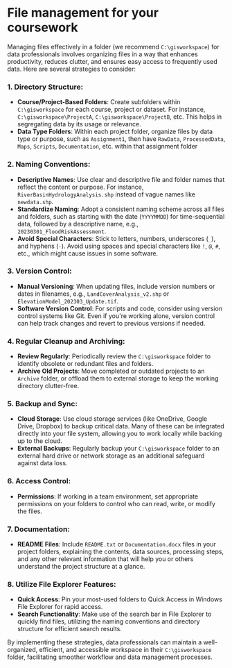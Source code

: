 # File management for your coursework

Managing files effectively in a folder (we recommend `C:\gisworkspace`) for data professionals involves organizing files in a way that enhances productivity, reduces clutter, and ensures easy access to frequently used data. Here are several strategies to consider:

### 1. Directory Structure:
- **Course/Project-Based Folders**: Create subfolders within `C:\gisworkspace` for each course, project or dataset. For instance, `C:\gisworkspace\ProjectA`, `C:\gisworkspace\ProjectB`, etc. This helps in segregating data by its usage or relevance.
- **Data Type Folders**: Within each project folder, organize files by data type or purpose, such as `Assignment1`, then have `RawData`, `ProcessedData`, `Maps`, `Scripts`, `Documentation`, etc. within that assignment folder

### 2. Naming Conventions:
- **Descriptive Names**: Use clear and descriptive file and folder names that reflect the content or purpose. For instance, `RiverBasinHydrologyAnalysis.shp` instead of vague names like `newdata.shp`.
- **Standardize Naming**: Adopt a consistent naming scheme across all files and folders, such as starting with the date (`YYYYMMDD`) for time-sequential data, followed by a descriptive name, e.g., `20230301_FloodRiskAssessment`.
- **Avoid Special Characters**: Stick to letters, numbers, underscores (`_`), and hyphens (`-`). Avoid using spaces and special characters like `!`, `@`, `#`, etc., which might cause issues in some software.

### 3. Version Control:
- **Manual Versioning**: When updating files, include version numbers or dates in filenames, e.g., `LandCoverAnalysis_v2.shp` or `ElevationModel_202303_Update.tif`.
- **Software Version Control**: For scripts and code, consider using version control systems like Git. Even if you're working alone, version control can help track changes and revert to previous versions if needed.

### 4. Regular Cleanup and Archiving:
- **Review Regularly**: Periodically review the `C:\gisworkspace` folder to identify obsolete or redundant files and folders.
- **Archive Old Projects**: Move completed or outdated projects to an `Archive` folder, or offload them to external storage to keep the working directory clutter-free.

### 5. Backup and Sync:
- **Cloud Storage**: Use cloud storage services (like OneDrive, Google Drive, Dropbox) to backup critical data. Many of these can be integrated directly into your file system, allowing you to work locally while backing up to the cloud.
- **External Backups**: Regularly backup your `C:\gisworkspace` folder to an external hard drive or network storage as an additional safeguard against data loss.

### 6. Access Control:
- **Permissions**: If working in a team environment, set appropriate permissions on your folders to control who can read, write, or modify the files.

### 7. Documentation:
- **README Files**: Include `README.txt` or `Documentation.docx` files in your project folders, explaining the contents, data sources, processing steps, and any other relevant information that will help you or others understand the project structure at a glance.

### 8. Utilize File Explorer Features:
- **Quick Access**: Pin your most-used folders to Quick Access in Windows File Explorer for rapid access.
- **Search Functionality**: Make use of the search bar in File Explorer to quickly find files, utilizing the naming conventions and directory structure for efficient search results.

By implementing these strategies, data professionals can maintain a well-organized, efficient, and accessible workspace in their `C:\gisworkspace` folder, facilitating smoother workflow and data management processes.
